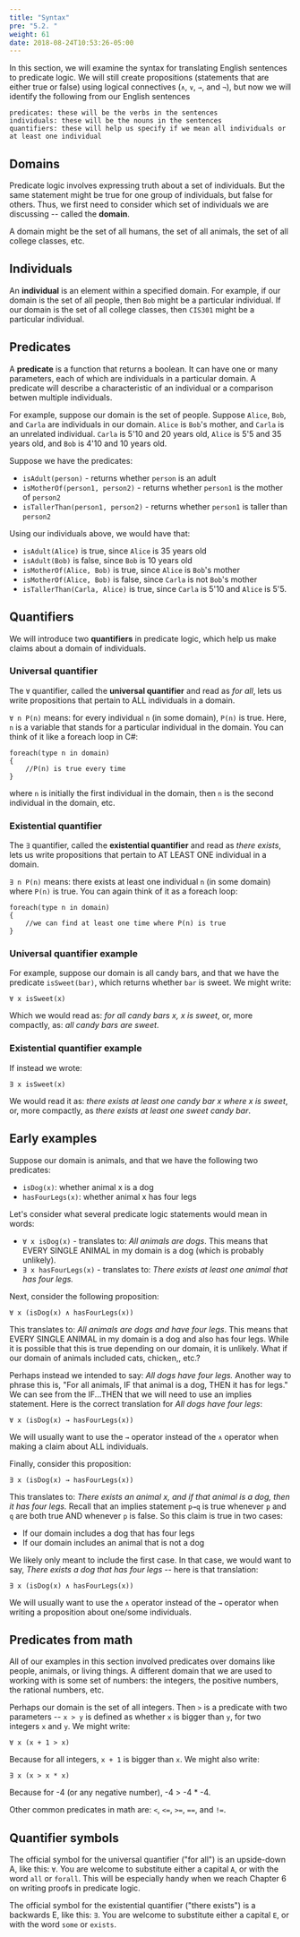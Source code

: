 ```yaml
---
title: "Syntax"
pre: "5.2. "
weight: 61
date: 2018-08-24T10:53:26-05:00
---
```


In this section, we will examine the syntax for translating English sentences to predicate logic. We will still create propositions (statements that are either true or false) using logical connectives (`∧`, `∨`, `→`, and `¬`), but now we will identify the following from our English sentences

```text
predicates: these will be the verbs in the sentences
individuals: these will be the nouns in the sentences
quantifiers: these will help us specify if we mean all individuals or at least one individual
```

## Domains
Predicate logic involves expressing truth about a set of individuals. But the same statement might be true for one group of individuals, but false for others. Thus, we first need to consider which set of individuals we are discussing -- called the **domain**.

A domain might be the set of all humans, the set of all animals, the set of all college classes, etc.

## Individuals

An **individual** is an element within a specified domain. For example, if our domain is the set of all people, then `Bob` might be a particular individual. If our domain is the set of all college classes, then `CIS301` might be a particular individual.

## Predicates

A **predicate** is a function that returns a boolean. It can have one or many parameters, each of which are individuals in a particular domain. A predicate will describe a characteristic of an individual or a comparison betwen multiple individuals.

For example, suppose our domain is the set of people. Suppose `Alice`, `Bob`, and `Carla` are individuals in our domain. `Alice` is `Bob`'s mother, and `Carla` is an unrelated individual. `Carla` is 5'10 and 20 years old, `Alice` is 5'5 and 35 years old, and `Bob` is 4'10 and 10 years old.

Suppose we have the predicates:

- `isAdult(person)` - returns whether `person` is an adult
- `isMotherOf(person1, person2)` - returns whether `person1` is the mother of `person2`
- `isTallerThan(person1, person2)` - returns whether `person1` is taller than `person2`

Using our individuals above, we would have that:

- `isAdult(Alice)` is true, since `Alice` is 35 years old
- `isAdult(Bob)` is false, since `Bob` is 10 years old
- `isMotherOf(Alice, Bob)` is true, since `Alice` is `Bob`'s mother
- `isMotherOf(Alice, Bob)` is false, since `Carla` is not `Bob`'s mother
- `isTallerThan(Carla, Alice)` is true, since `Carla` is 5'10 and `Alice` is 5'5.

## Quantifiers

We will introduce two **quantifiers** in predicate logic, which help us make claims about a domain of individuals.

### Universal quantifier

The `∀` quantifier, called the **universal quantifier** and read as *for all*, lets us write propositions that pertain to ALL individuals in a domain.

 `∀ n P(n)` means: for every individual `n` (in some domain), `P(n)` is true. Here, `n` is a variable that stands for a particular individual in the domain. You can think of it like a foreach loop in C#:

 ```text
 foreach(type n in domain)
 {
     //P(n) is true every time
 }
 ```

 where `n` is initially the first individual in the domain, then `n` is the second individual in the domain, etc. 

### Existential quantifier

 The `∃` quantifier, called the **existential quantifier** and read as *there exists*, lets us write propositions that pertain to AT LEAST ONE individual in a domain. 

`∃ n P(n)` means: there exists at least one individual `n` (in some domain) where `P(n)` is true. You can again think of it as a foreach loop:

 ```text
 foreach(type n in domain)
 {
     //we can find at least one time where P(n) is true
 }
 ```

### Universal quantifier example

For example, suppose our domain is all candy bars, and that we have the predicate `isSweet(bar)`, which returns whether `bar` is sweet. We might write:

```text
∀ x isSweet(x)
```

Which we would read as: *for all candy bars x, x is sweet*, or, more compactly, as: *all candy bars are sweet*.

### Existential quantifier example

If instead we wrote:

```text
∃ x isSweet(x)
```

We would read it as: *there exists at least one candy bar x where x is sweet*, or, more compactly, as *there exists at least one sweet candy bar*.

## Early examples

Suppose our domain is animals, and that we have the following two predicates:

- `isDog(x)`: whether animal x is a dog
- `hasFourLegs(x)`: whether animal x has four legs

Let's consider what several predicate logic statements would mean in words:

- `∀ x isDog(x)` - translates to: *All animals are dogs*. This means that EVERY SINGLE ANIMAL in my domain is a dog (which is probably unlikely).
- `∃ x hasFourLegs(x)` - translates to: *There exists at least one animal that has four legs.*

Next, consider the following proposition:

```text
∀ x (isDog(x) ∧ hasFourLegs(x))
```

This translates to: *All animals are dogs and have four legs*. This means that EVERY SINGLE ANIMAL in my domain is a dog and also has four legs. While it is possible that this is true depending on our domain, it is unlikely. What if our domain of animals included cats, chicken,, etc.?

Perhaps instead we intended to say: *All dogs have four legs.* Another way to phrase this is, "For all animals, IF that animal is a dog, THEN it has for legs." We can see from the IF...THEN that we will need to use an implies statement. Here is the correct translation for *All dogs have four legs*:

```text
∀ x (isDog(x) → hasFourLegs(x))
```

We will usually want to use the `→` operator instead of the `∧` operator when making a claim about ALL individuals.

Finally, consider this proposition: 

```text
∃ x (isDog(x) → hasFourLegs(x))
```

This translates to: *There exists an animal x, and if that animal is a dog, then it has four legs.* Recall that an implies statement `p→q` is true whenever `p` and `q` are both true AND whenever `p` is false. So this claim is true in two cases:

- If our domain includes a dog that has four legs
- If our domain includes an animal that is not a dog

We likely only meant to include the first case. In that case, we would want to say, *There exists a dog that has four legs* -- here is that translation:

```text
∃ x (isDog(x) ∧ hasFourLegs(x))
```

We will usually want to use the `∧` operator instead of the `→` operator when writing a proposition about one/some individuals.

## Predicates from math

All of our examples in this section involved predicates over domains like people, animals, or living things. A different domain that we are used to working with is some set of numbers: the integers, the positive numbers, the rational numbers, etc. 

Perhaps our domain is the set of all integers. Then `>` is a predicate with two parameters -- `x > y` is defined as whether `x` is bigger than `y`, for two integers `x` and `y`. We might write:

```text
∀ x (x + 1 > x)
```

Because for all integers, `x + 1` is bigger than `x`. We might also write:

```text
∃ x (x > x * x)
```

Because for -4 (or any negative number), -4 > -4 * -4.

Other common predicates in math are: `<`, `<=`, `>=`, `==`, and `!=`.

## Quantifier symbols

The official symbol for the universal quantifier ("for all") is an upside-down A, like this: `∀`. You are welcome to substitute either a capital `A`, or with the word `all` or `forall`. This will be especially handy when we reach Chapter 6 on writing proofs in predicate logic.

The official symbol for the existential quantifier ("there exists") is a backwards E, like this: `∃`. You are welcome to substitute either a capital `E`, or with the word `some` or `exists`.